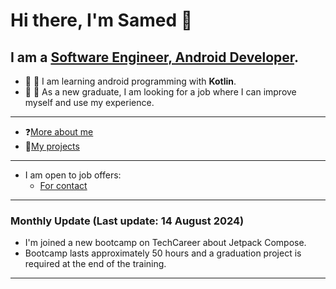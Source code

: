 # Hi there, I'm Samed 👋
## I am a [Software Engineer, Android Developer](https://www.linkedin.com/in/samed-temiz-389aa0196/).
- 🔭 🌱 I am learning android programming with **Kotlin**.
- 🔭 💼 As a new graduate, I am looking for a job where I can improve myself and use my experience.
  
---

- ❓[More about me](https://samedtemiz.github.io)
- 💼[My projects](https://github.com/SamedTemiz?tab=repositories)

---

- I am open to job offers: 
  - [For contact](https://www.linkedin.com/in/samed-temiz/)
  
---

### Monthly Update (Last update: 14 August 2024) 

- I'm joined a new bootcamp on TechCareer about Jetpack Compose. 
- Bootcamp lasts approximately 50 hours and a graduation project is required at the end of the training.

---
